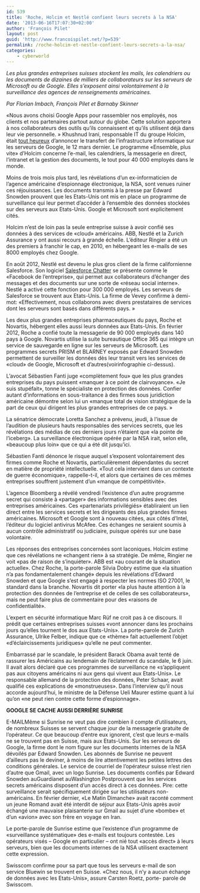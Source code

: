 ```yaml
---
id: 539
title: 'Roche, Holcim et Nestlé confient leurs secrets à la NSA'
date: '2013-06-16T17:07:30+02:00'
author: 'François Pilet'
layout: post
guid: 'http://www.francoispilet.net/?p=539'
permalink: /roche-holcim-et-nestle-confient-leurs-secrets-a-la-nsa/
categories:
    - cyberworld
---
```


*Les plus grandes entreprises suisses stockent les mails, les calendriers ou les documents de dizaines de milliers de collaborateurs sur les serveurs de Microsoft ou de Google. Elles s’exposent ainsi volontairement à la surveillance des agences de renseignements américaines.*

*Par Florian Imbach, François Pilet et Barnaby Skinner*

«Nous avons choisi Google Apps pour rassembler nos employés, nos clients et nos partenaires partout autour du globe. Cette solution apportera à nos collaborateurs des outils qu’ils connaissent et qu’ils utilisent déjà dans leur vie personnelle. » Khushnud Irani, responsable IT du groupe Holcim, était [tout heureux](http://googleenterprise.blogspot.ch/2013/03/holcim-builds-foundation-with-google.html) d’annoncer le transfert de l’infrastructure informatique sur les serveurs de Google, le 12 mars dernier. Le programme «Ensemble, plus vite» d’Holcim concerne l’e-mail, les calendriers, la messagerie en direct, l’intranet et la gestion des documents, le tout pour 40 000 employés dans le monde.

Moins de trois mois plus tard, les révélations d’un ex-informaticien de l’agence américaine d’espionnage électronique, la NSA, sont venues ruiner ces réjouissances. Les documents transmis à la presse par Edward Snowden prouvent que les Etats-Unis ont mis en place un programme de surveillance qui leur permet d’accéder à l’ensemble des données stockées sur des serveurs aux Etats-Unis. Google et Microsoft sont explicitement cités.

Holcim n’est de loin pas la seule entreprise suisse à avoir confié ses données à des services de «cloud» américains. ABB, Nestlé et la Zurich Assurance y ont aussi recours à grande échelle. L’éditeur Ringier a été un des premiers à franchir le cap, en 2010, en hébergeant les e-mails de ses 8000 employés chez Google.

En août 2012, Nestlé est devenu le plus gros client de la firme californienne Salesforce. Son logiciel [Salesforce Chatter](https://www.salesforce.com/chatter/overview/) se présente comme le «Facebook de l’entreprise», qui permet aux collaborateurs d’échanger des messages et des documents sur une sorte de «réseau social interne». Nestlé a activé cette fonction pour 300 000 employés. Les serveurs de Salesforce se trouvent aux Etats-Unis. La firme de Vevey confirme à demi-mot: «Effectivement, nous collaborons avec divers prestataires de services dont les serveurs sont basés dans différents pays. »

Les deux plus grandes entreprises pharmaceutiques du pays, Roche et Novartis, hébergent elles aussi leurs données aux Etats-Unis. En février 2012, Roche a confié toute la messagerie de 90 000 employés dans 140 pays à Google. Novartis utilise la suite bureautique Office 365 qui intègre un service de sauvegarde en ligne sur les serveurs de Microsoft. Les programmes secrets PRISM et BLARNEY exposés par Edward Snowden permettent de surveiller les données dès leur transit vers les services de «cloud» de Google, Microsoft et d’autres(voirinfographie ci-dessus).

L’avocat Sébastien Fanti juge «complètement fou» que les plus grandes entreprises du pays puissent «manquer à ce point de clairvoyance». «Je suis stupéfait», tonne le spécialiste en protection des données. Confier autant d’informations en sous-traitance à des firmes sous juridiction américaine démontre selon lui un «manque total de vision stratégique de la part de ceux qui dirigent les plus grandes entreprises de ce pays. »

La sénatrice démocrate Loretta Sanchez a prévenu, jeudi, à l’issue de l’audition de plusieurs hauts responsables des services secrets, que les révélations des médias de ces derniers jours n’étaient que «la pointe de l’iceberg». La surveillance électronique opérée par la NSA irait, selon elle, «beaucoup plus loin» que ce qui a été dit jusqu’ici.

Sébastien Fanti dénonce le risque auquel s’exposent volontairement des firmes comme Roche et Novartis, particulièrement dépendantes du secret en matière de propriété intellectuelle. «Tout cela intervient dans un contexte de guerre économique», rappelle-t-il, et alors que certaines de ces mêmes entreprises souffrent justement d’un «manque de compétitivité».

L’agence Bloomberg a révélé vendredi l’existence d’un autre programme secret qui consiste à «partager» des informations sensibles avec des entreprises américaines. Ces «partenariats privilégiés» établiraient un lien direct entre les services secrets et les dirigeants des plus grandes firmes américaines. Microsoft et Google sont à nouveau citées, aux côtés d’Intel, l’éditeur du logiciel antivirus McAfee. Ces échanges ne seraient soumis à aucun contrôle administratif ou judiciaire, puisque opérés sur une base volontaire.

Les réponses des entreprises concernées sont laconiques. Holcim estime que ces révélations ne «changent rien» à sa stratégie. De même, Ringier ne voit «pas de raison de s’inquiéter». ABB est «au courant de la situation actuelle». Chez Roche, la porte-parole Silvia Dobry estime que «la situation n’a pas fondamentalement changé» depuis les révélations d’Edward Snowden et que Google s’est engagé à respecter les normes ISO 27001, le standard dans la branche. Novartis dit porter «la plus haute attention à la protection des données de l’entreprise et de celles de ses collaborateurs», mais ne peut faire plus de commentaire pour des «raisons de confidentialité».

L’expert en sécurité informatique Marc Rüf ne croit pas à ce discours. Il prédit que certaines entreprises suisses «vont annoncer dans les prochains jours qu’elles tournent le dos aux Etats-Unis». La porte-parole de Zurich Assurance, Ulrike Felber, indique que ce «thème» fait actuellement l’objet «d’éclaircissements juridiques» qu’elle ne peut commenter.

Embarrassé par le scandale, le président Barack Obama avait tenté de rassurer les Américains au lendemain de l’éclatement du scandale, le 6 juin. Il avait alors déclaré que ces programmes de surveillance ne «s’appliquent pas aux citoyens américains ni aux gens qui vivent aux Etats-Unis». Le responsable allemand de la protection des données, Peter Schaar, avait qualifié ces explications de «monstrueuses». Dans l’interview qu’il nous accorde aujourd’hui, le ministre de la Défense Ueli Maurer estime quant à lui qu’on «ne peut rien contre cette forme d’espionnage».

**GOOGLE SE CACHE AUSSI DERRIÈRE SUNRISE**

E-MAILMême si Sunrise ne veut pas dire combien il compte d’utilisateurs, de nombreux Suisses se servent chaque jour de la messagerie gratuite de l’opérateur. Ce que beaucoup d’entre eux ignorent, c’est que leurs e-mails ne se trouvent pas en Suisse, mais aux Etats-Unis. Sur les serveurs de Google, la firme dont le nom figure sur les documents internes de la NSA dévoilés par Edward Snowden. Les abonnés de Sunrise ne peuvent d’ailleurs pas le deviner, à moins de lire attentivement les petites lettres des conditions générales. Le service de courriel de l’opérateur suisse n’est rien d’autre que Gmail, avec un logo Sunrise. Les documents confiés par Edward Snowden auGuardianet auWashington Postprouvent que les services secrets américains disposent d’un accès direct à ces données. Pire: cette surveillance serait spécifiquement dirigée sur les utilisateurs non-américains. En février dernier, «Le Matin Dimanche» avait raconté comment un jeune Romand avait été interdit de séjour aux Etats-Unis après avoir échangé une mauvaise plaisanterie sur Gmail au sujet d’une «bombe» et d’un «avion» avec son frère en voyage en Iran.

Le porte-parole de Sunrise estime que l’existence d’un programme de «surveillance systématique» des e-mails est toujours contestée. Les opérateurs visés – Google en particulier – ont nié tout «accès direct» à leurs serveurs, bien que les documents internes de la NSA utilisent exactement cette expression.

Swisscom confirme pour sa part que tous les serveurs e-mail de son service Bluewin se trouvent en Suisse. «Chez nous, il n’y a aucun échange de données avec les Etats-Unis», assure Carsten Roetz, porte- parole de Swisscom.